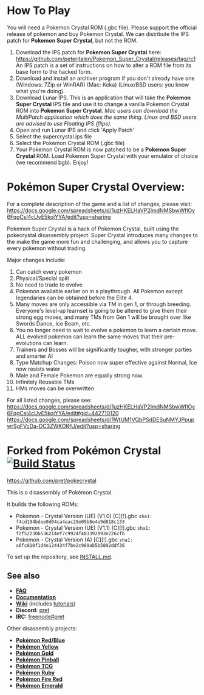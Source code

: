 # How To Play
You will need a Pokemon Crystal ROM (.gbc file). Please support the official release of pokemon and buy Pokemon Crystal. We can distribute the IPS patch for **Pokemon Super Crystal**, but not the ROM.

1. Download the IPS patch for **Pokemon Super Crystal** here: https://github.com/peterjtalen/Pokemon_Super_Crystal/releases/tag/rc1 An IPS patch is a set of instructions on how to alter a ROM file from its base form to the hacked form.
2. Download and install an archiver program if you don't already have one (Windows: 7Zip or WinRAR) (Mac: Keka) (Linux/BSD users: you know what you're doing).
3. Download Lunar IPS. This is an application that will take the **Pokemon Super Crystal** IPS file and use it to change a vanilla Pokemon Crystal ROM into **Pokemon Super Crystal**. *Mac users can download the MultiPatch application which does the same thing. Linux and BSD users are advised to use Floating IPS (flips).*
4. Open and run Lunar IPS and click 'Apply Patch'
5. Select the supercrystal.ips file
6. Select the Pokemon Crystal ROM (.gbc file)
7. Your Pokemon Crystal ROM is now patched to be a **Pokemon Super Crystal**  ROM. Load Pokemon Super Crystal with your emulator of choice (we recommend bgb). Enjoy!

# Pokémon Super Crystal Overview: 
For a complete description of the game and a list of changes, please visit:
https://docs.google.com/spreadsheets/d/1uzHKELHaVP2ImdNMSbwWflOy6FqgCsl4cUvE5kojYYA/edit?usp=sharing

Pokemon Super Crystal is a hack of Pokemon Crystal, built using the pokecrystal disassembly project. Super Crystal introduces many changes to the make the game more fun and challenging, and allows you to capture every pokemon without trading. 

Major changes include:
1. Can catch every pokemon
2. Physical/Special split
3. No need to trade to evolve
4. Pokemon available earlier on in a playthrough. All Pokemon except legendaries can be obtained before the Elite 4.
5. Many moves are only accessible via TM in gen 1, or through breeding. Everyone's level-up learnset is going to be altered to give them their strong egg moves, and many TMs from Gen 1 will be brought over like Swords Dance, Ice Beam, etc.
6. You no longer need to wait to evolve a pokemon to learn a certain move. ALL evolved pokemon can learn the same moves that their pre-evolutions can learn.
7. Trainers and Bosses will be significantly tougher, with stronger parties and smarter AI
8. Type Matchup Changes: Poison now super effective against Normal, Ice now resists water
9. Male and Female Pokemon are equally strong now.
10. Infinitely Reusable TMs
11. HMs moves can be overwritten

For all listed changes, please see:
https://docs.google.com/spreadsheets/d/1uzHKELHaVP2ImdNMSbwWflOy6FqgCsl4cUvE5kojYYA/edit#gid=442710120
https://docs.google.com/spreadsheets/d/1WtUM1VQbPSdDESuNMYJPpupwrSgFVcDa-DC3ZWKORfU/edit?usp=sharing


# Forked from Pokémon Crystal [![Build Status][travis-badge]][travis]

https://github.com/pret/pokecrystal

This is a disassembly of Pokémon Crystal.

It builds the following ROMs:

- Pokemon - Crystal Version (UE) (V1.0) [C][!].gbc `sha1: f4cd194bdee0d04ca4eac29e09b8e4e9d818c133`
- Pokemon - Crystal Version (UE) (V1.1) [C][!].gbc `sha1: f2f52230b536214ef7c9924f483392993e226cfb`
- Pokemon - Crystal Version (A) [C][!].gbc `sha1: a0fc810f1d4e124434f7be2c989ab5b5892ddf36`

To set up the repository, see [INSTALL.md](INSTALL.md).

## See also

- [**FAQ**](FAQ.md)
- [**Documentation**][docs]
- [**Wiki**][wiki] (includes [tutorials][tutorials])
- **Discord:** [pret][discord]
- **IRC:** [freenode#pret][irc]

Other disassembly projects:

- [**Pokémon Red/Blue**][pokered]
- [**Pokémon Yellow**][pokeyellow]
- [**Pokémon Gold**][pokegold]
- [**Pokémon Pinball**][pokepinball]
- [**Pokémon TCG**][poketcg]
- [**Pokémon Ruby**][pokeruby]
- [**Pokémon Fire Red**][pokefirered]
- [**Pokémon Emerald**][pokeemerald]

[pokered]: https://github.com/pret/pokered
[pokeyellow]: https://github.com/pret/pokeyellow
[pokegold]: https://github.com/pret/pokegold
[pokepinball]: https://github.com/pret/pokepinball
[poketcg]: https://github.com/pret/poketcg
[pokeruby]: https://github.com/pret/pokeruby
[pokefirered]: https://github.com/pret/pokefirered
[pokeemerald]: https://github.com/pret/pokeemerald
[docs]: https://pret.github.io/pokecrystal/
[wiki]: https://github.com/pret/pokecrystal/wiki
[tutorials]: https://github.com/pret/pokecrystal/wiki/Tutorials
[discord]: https://discord.gg/6EuWgX9
[irc]: https://kiwiirc.com/client/irc.freenode.net/?#pret
[travis]: https://travis-ci.org/pret/pokecrystal
[travis-badge]: https://travis-ci.org/pret/pokecrystal.svg?branch=master
[supercrystal]: https://docs.google.com/spreadsheets/d/1uzHKELHaVP2ImdNMSbwWflOy6FqgCsl4cUvE5kojYYA/edit?usp=sharing
